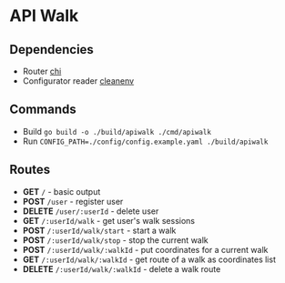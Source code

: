 # API Walk

## Dependencies

- Router [chi](https://github.com/go-chi/chi)
- Configurator reader [cleanenv](https://github.com/ilyakaznacheev/cleanenv)

## Commands

- Build `go build -o ./build/apiwalk ./cmd/apiwalk`
- Run `CONFIG_PATH=./config/config.example.yaml ./build/apiwalk`

## Routes

- __GET__ `/` - basic output
- __POST__ `/user` - register user
- __DELETE__ `/user/:userId` - delete user
- __GET__ `/:userId/walk` - get user's walk sessions
- __POST__ `/:userId/walk/start` - start a walk
- __POST__ `/:userId/walk/stop` - stop the current walk
- __POST__ `/:userId/walk/:walkId` - put coordinates for a current walk
- __GET__ `/:userId/walk/:walkId` - get route of a walk as coordinates list
- __DELETE__ `/:userId/walk/:walkId` - delete a walk route